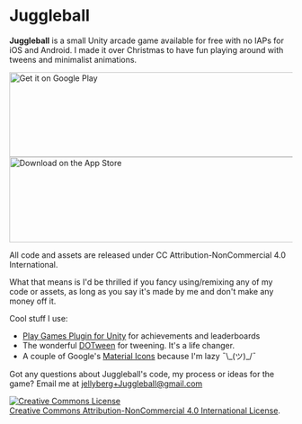 # Juggleball
<b>Juggleball</b> is a small Unity arcade game available for free with no IAPs for iOS and Android. I made it over Christmas to have fun playing around with tweens and minimalist animations.

<a href="https://play.google.com/store/apps/details?id=com.Jellyberg.Juggleball&utm_source=global_co&utm_medium=prtnr&utm_content=Mar2515&utm_campaign=PartBadge&pcampaignid=MKT-AC-global-none-all-co-pr-py-PartBadges-Oct1515-1"><img alt="Get it on Google Play" src="https://play.google.com/intl/en_us/badges/images/apps/en-play-badge.png" height="151.5" width="512"/></a>
<a href="http://www.apple.com/uk/itunes/charts/free-apps/"><img alt="Download on the App Store" src="https://upload.wikimedia.org/wikipedia/commons/thumb/3/3c/Download_on_the_App_Store_Badge.svg/1024px-Download_on_the_App_Store_Badge.svg.png" height="151.5" width="512" /></a>

All code and assets are released under CC Attribution-NonCommercial 4.0 International.

What that means is I'd be thrilled if you fancy using/remixing any of my code or assets, as long as you say it's made by me and don't make any money off it.

Cool stuff I use: 
<ul>
<li><a href="https://github.com/playgameservices/play-games-plugin-for-unity">Play Games Plugin for Unity</a> for achievements and leaderboards</li>
<li>The wonderful <a href="http://dotween.demigiant.com/index.php">DOTween</a> for tweening. It's a life changer.</li>
<li>A couple of Google's <a href="https://design.google.com/icons/">Material Icons</a> because I'm lazy ¯\_(ツ)_/¯ </li>
</ul>

Got any questions about Juggleball's code, my process or ideas for the game? Email me at <a href="mailto:jellyberg+Juggleball@gmail.com">jellyberg+Juggleball@gmail.com</a>

<a rel="license" href="http://creativecommons.org/licenses/by-nc/4.0/"><img alt="Creative Commons License" style="border-width:0" src="https://i.creativecommons.org/l/by-nc/4.0/88x31.png" /></a><br><a rel="license" href="http://creativecommons.org/licenses/by-nc/4.0/">Creative Commons Attribution-NonCommercial 4.0 International License</a>.
